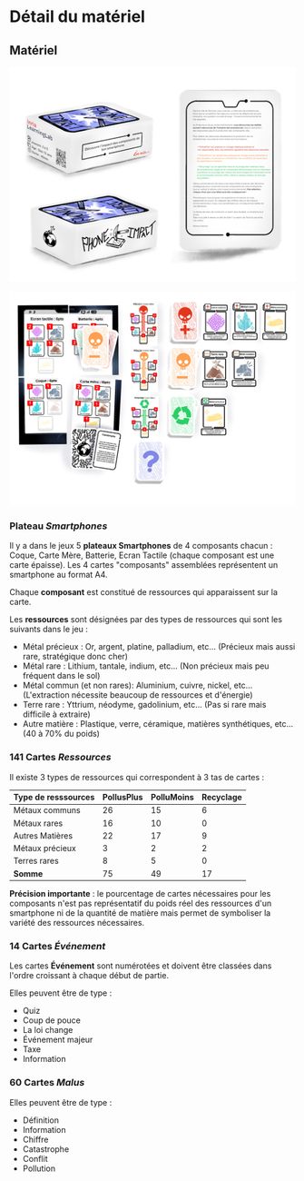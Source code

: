 # Détail du matériel

## Matériel

![Boite](img/Boite.png)

![Matériel](img/materiel.jpeg)

### Plateau *Smartphones*
Il y a dans le jeux 5 **plateaux Smartphones** de 4 composants chacun : Coque, Carte Mère, Batterie, Ecran Tactile (chaque composant est une carte épaisse). Les 4 cartes "composants" assemblées représentent un smartphone au format A4.

Chaque **composant** est constitué de ressources qui apparaissent sur la carte.

Les **ressources** sont désignées par des types de ressources qui sont les suivants dans le jeu :

- Métal précieux : Or, argent, platine, palladium, etc... (Précieux mais aussi rare, stratégique donc cher)
- Métal rare : Lithium, tantale, indium, etc... (Non précieux mais peu fréquent dans le sol)
- Métal commun (et non rares): Aluminium, cuivre, nickel, etc... (L'extraction nécessite beaucoup de ressources et d'énergie)
- Terre rare : Yttrium, néodyme, gadolinium, etc... (Pas si rare mais difficile à extraire)
- Autre matière : Plastique, verre, céramique, matières synthétiques, etc... (40 à 70% du poids)


### 141 Cartes *Ressources*
Il existe 3 types de ressources qui correspondent à 3 tas de cartes :

| Type de resssources| PollusPlus | PolluMoins | Recyclage |
| -------- | -------- | -------- | -------- |
| Métaux communs | 26     | 15     | 6 |
| Métaux rares | 16     | 10     | 0 |
| Autres Matières | 22     |  17   | 9 |
| Métaux précieux | 3     |   2   | 2 |
| Terres rares | 8     |    5  | 0 |
| **Somme** | 75 |   49   | 17 |


**Précision importante** : le pourcentage de cartes nécessaires pour les composants n'est pas représentatif du poids réel des ressources d'un smartphone ni de la quantité de matière mais permet de symboliser la variété des ressources nécessaires.

### 14 Cartes *Événement*
Les cartes **Événement** sont numérotées et doivent être classées dans l'ordre croissant à chaque début de partie.

Elles peuvent être de type :

- Quiz
- Coup de pouce
- La loi change
- Événement majeur
- Taxe
- Information

### 60 Cartes *Malus*
Elles peuvent être de type :

- Définition
- Information
- Chiffre
- Catastrophe
- Conflit
- Pollution
